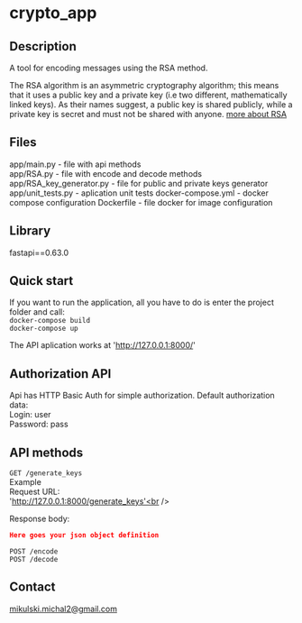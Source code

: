 # crypto_app
## Description
 A tool for encoding messages using the RSA method.
 
The RSA algorithm is an asymmetric cryptography algorithm; this means that it uses a public key and a private key (i.e two different, mathematically linked keys). As their names suggest, a public key is shared publicly, while a private key is secret and must not be shared with anyone. [more about RSA](https://www.educative.io/edpresso/what-is-the-rsa-algorithm)

## Files

app/main.py - file with api methods<br />
app/RSA.py - file with encode and decode methods<br />
app/RSA_key_generator.py - file for public and private keys generator<br />
app/unit_tests.py - aplication unit tests
docker-compose.yml - docker compose configuration
Dockerfile - file docker for image configuration

## Library

fastapi==0.63.0

## Quick start
If you want to run the application, all you have to do is enter the project folder and call:<br />
`docker-compose build`<br />
`docker-compose up`

The API aplication works at 'http://127.0.0.1:8000/'

## Authorization API

Api has HTTP Basic Auth for simple authorization. Default authorization data:<br />
Login: user<br />
Password: pass<br />

## API methods
`GET /generate_keys`<br />
Example<br />
Request URL:<br /> 'http://127.0.0.1:8000/generate_keys'<br />

Response body:<br />
```json
Here goes your json object definition
```

`POST /encode`<br />
`POST /decode`<br />

## Contact
mikulski.michal2@gmail.com
